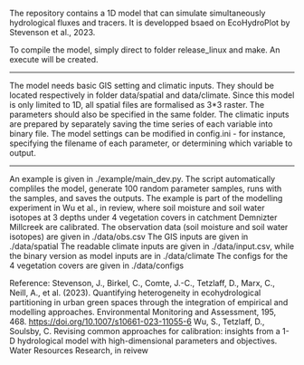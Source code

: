The repository contains a 1D model that can simulate simultaneously hydrological fluxes and tracers. It is developped bsaed on EcoHydroPlot by Stevenson et al., 2023.

To compile the model, simply direct to folder release_linux and make. An execute will be created.

*******************************
The model needs basic GIS setting and climatic inputs. They should be located respectively in folder data/spatial and data/climate. Since this model is only limited to 1D, all spatial files are formalised as 3*3 raster. The parameters should also be specified in the same folder. 
The climatic inputs are prepared by separately saving the time series of each variable into binary file.
The model settings can be modified in config.ini -  for instance, specifying the filename of each parameter, or determining which variable to output.

*******************************
An example is given in ./example/main_dev.py. The script automatically compliles the model, generate 100 random parameter samples, runs with the samples, and saves the outputs. 
The example is part of the modelling experiment in Wu et al., in review, where soil moisture and soil water isotopes at 3 depths under 4 vegetation covers in catchment Demnizter Millcreek are calibrated.
The observation data (soil moisture and soil water isotopes) are given in ./data/obs.csv
The GIS inputs are given in ./data/spatial
The readable climate inputs are given in ./data/input.csv, while the binary version as model inputs are in ./data/climate
The configs for the 4 vegetation covers are given in ./data/configs

Reference:
Stevenson, J., Birkel, C., Comte, J.-C., Tetzlaff, D., Marx, C., Neill, A., et al. (2023). Quantifying heterogeneity in ecohydrological partitioning in urban green spaces through the integration of empirical and modelling approaches. Environmental Monitoring and Assessment, 195, 468. https://doi.org/10.1007/s10661-023-11055-6
Wu, S., Tetzlaff, D., Soulsby, C. Revising common approaches for calibration: insights from a 1-D hydrological model with high-dimensional parameters and objectives. Water Resources Research, in reivew